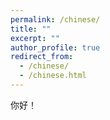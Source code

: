 ```yaml
---
permalink: /chinese/
title: ""
excerpt: ""
author_profile: true
redirect_from: 
  - /chinese/
  - /chinese.html
---
```


你好！